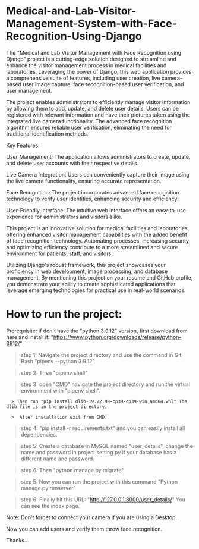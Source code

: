 # Medical-and-Lab-Visitor-Management-System-with-Face-Recognition-Using-Django
The "Medical and Lab Visitor Management with Face Recognition using Django" project is a cutting-edge solution designed to streamline and enhance the visitor management process in medical facilities and laboratories. Leveraging the power of Django, this web application provides a comprehensive suite of features, including user creation, live camera-based user image capture, face recognition-based user verification, and user management.

The project enables administrators to efficiently manage visitor information by allowing them to add, update, and delete user details. Users can be registered with relevant information and have their pictures taken using the integrated live camera functionality. The advanced face recognition algorithm ensures reliable user verification, eliminating the need for traditional identification methods.

Key Features:

User Management: The application allows administrators to create, update, and delete user accounts with their respective details.

Live Camera Integration: Users can conveniently capture their image using the live camera functionality, ensuring accurate representation.

Face Recognition: The project incorporates advanced face recognition technology to verify user identities, enhancing security and efficiency.

User-Friendly Interface: The intuitive web interface offers an easy-to-use experience for administrators and visitors alike.

This project is an innovative solution for medical facilities and laboratories, offering enhanced visitor management capabilities with the added benefit of face recognition technology. Automating processes, increasing security, and optimizing efficiency contribute to a more streamlined and secure environment for patients, staff, and visitors.

Utilizing Django's robust framework, this project showcases your proficiency in web development, image processing, and database management. By mentioning this project on your resume and GitHub profile, you demonstrate your ability to create sophisticated applications that leverage emerging technologies for practical use in real-world scenarios.


# How to run the project: 

Prerequisite: if don't have the "python 3.9.12" version, first download from here and install it: "https://www.python.org/downloads/release/python-3912/"

> step 1: Navigate the project directory and use the command in Git Bash "pipenv --python 3.9.12"

> step 2: Then "pipenv shell"

> step 3: open "CMD" navigate the project directory and run the virtual environment with "pipenv shell".

	  > Then run "pip install dlib-19.22.99-cp39-cp39-win_amd64.whl" The dlib file is in the project directory.

	  >  After installation exit from CMD.

> step 4: "pip install -r requirements.txt" and you can easily install all dependencies.

> step 5: Create a database in MySQL named "user_details", change the name and password in project setting.py if
	      your database has a different name and password.

> step 6: Then "python manage.py migrate"

> step 5: Now you can run the project with this command "Python manage.py runserver"

> step 6: Finally hit this URL: "http://127.0.0.1:8000/user_details/" You can see the index page.  
	  

Note: Don't forget to connect your camera if you are using a Desktop. 

Now you can add users and verify them throw face recognition. 

Thanks...
